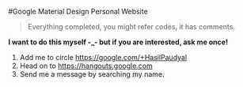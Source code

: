 #Google Material Design Personal Website 

> Everything completed, you might refer codes, it has comments.

**I want to do this myself -_- but if you are interested, ask me once!** 

 1. Add me to circle https://google.com/+HasilPaudyal
 2. Head on to https://hangouts.google.com
 3. Send me a message by searching my name.
